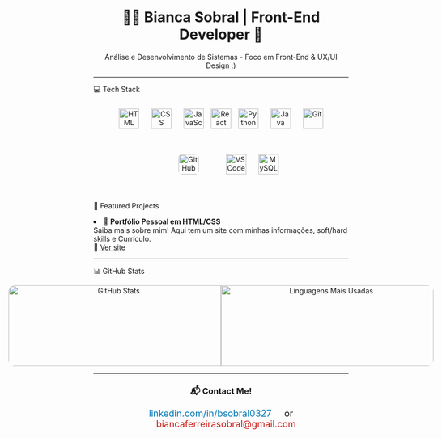 <h1 align="center">👩‍💻 Bianca Sobral | Front-End Developer 🚀
</h1>

<p align="center">
Análise e Desenvolvimento de Sistemas - Foco em Front-End & UX/UI Design :)
</p>

---

💻 Tech Stack

<p align="center">
  <img src="https://cdn.jsdelivr.net/gh/devicons/devicon/icons/html5/html5-original.svg" alt="HTML" width="40" height="40" style="margin: 10px;" />
  <img src="https://cdn.jsdelivr.net/gh/devicons/devicon/icons/css3/css3-original.svg" alt="CSS" width="40" height="40" style="margin: 10px;" />
  <img src="https://cdn.jsdelivr.net/gh/devicons/devicon/icons/javascript/javascript-original.svg" alt="JavaScript" width="40" height="40" style="margin: 10px;" />
  <img src="https://cdn.jsdelivr.net/gh/devicons/devicon/icons/react/react-original.svg" alt="React" width="40" height="40"/>
  <img src="https://cdn.jsdelivr.net/gh/devicons/devicon/icons/python/python-original.svg" alt="Python" width="40" height="40" style="margin: 10px;" />
  <img src="https://cdn.jsdelivr.net/gh/devicons/devicon/icons/java/java-original.svg" alt="Java" width="40" height="40" style="margin: 10px;" />
  <img src="https://cdn.jsdelivr.net/gh/devicons/devicon/icons/git/git-original.svg" alt="Git" width="40" height="40" style="margin: 10px;" />
  <img src="https://upload.wikimedia.org/wikipedia/commons/9/91/Octicons-mark-github.svg" alt="GitHub" width="40" height="40" style="margin: 40px; background-color: white; border-radius: 6px;" />
  <img src="https://cdn.jsdelivr.net/gh/devicons/devicon/icons/vscode/vscode-original.svg" alt="VSCode" width="40" height="40" style="margin: 10px;" />
  <img src="https://cdn.jsdelivr.net/gh/devicons/devicon/icons/mysql/mysql-original.svg" alt="MySQL" width="40" height="40" style="margin: 10px;" />

</p>





🌟 Featured Projects


<li>💼 <strong>Portfólio Pessoal em HTML/CSS</strong><br>
  Saiba mais sobre mim! Aqui tem um site com minhas informações, soft/hard skills e Currículo.<br>
🔗 <a href="https://thebiancascript.github.io/bs-portifolio/">Ver site</a></li>

</ul>
</p>

---
📊 GitHub Stats

<div align="center" style="display: flex; justify-content: center; gap: 0;">
  <img
    src="https://github-readme-stats.vercel.app/api?username=thebiancascript&show_icons=true&theme=tokyonight&border_color=8a2be2"
    alt="GitHub Stats"
    style="border-radius: 12px 0 0 12px; width: 420px; height: 160px;"
  />
  <img
    src="https://github-readme-stats.vercel.app/api/top-langs/?username=thebiancascript&layout=compact&theme=tokyonight&border_color=8a2be2"
    alt="Linguagens Mais Usadas"
    style="border-radius: 0 12px 12px 0; width: 420px; height: 160px;"
  />
</div>


---

<h3 align="center">📬 Contact Me!</h3>

<p align="center" style="font-size: 18px;">
  <a href="https://linkedin.com/in/bsobral0327" target="_blank" style="text-decoration: none; color: #0077b5; margin-right: 20px;">
    linkedin.com/in/bsobral0327
  </a>
    or
  <a href="mailto:biancaferreirasobral@gmail.com" target="_blank" style="text-decoration: none; color: #c71610; margin-left: 20px;">
    biancaferreirasobral@gmail.com
  </a>
</p>


